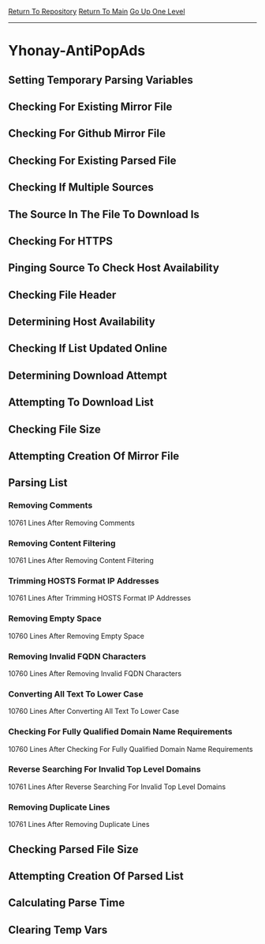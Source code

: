 [Return To Repository](https://github.com/deathbybandaid/piholeparser/)
[Return To Main](https://github.com/deathbybandaid/piholeparser/blob/master/RecentRunLogs/Mainlog.md)
[Go Up One Level](https://github.com/deathbybandaid/piholeparser/blob/master/RecentRunLogs/TopLevelScripts/30-Processing-External-Blacklists.md)
____________________________________
# Yhonay-AntiPopAds
## Setting Temporary Parsing Variables
## Checking For Existing Mirror File
## Checking For Github Mirror File
## Checking For Existing Parsed File
## Checking If Multiple Sources
## The Source In The File To Download Is
## Checking For HTTPS
## Pinging Source To Check Host Availability
## Checking File Header
## Determining Host Availability
## Checking If List Updated Online
## Determining Download Attempt
## Attempting To Download List
## Checking File Size
## Attempting Creation Of Mirror File
## Parsing List
### Removing Comments
10761 Lines After Removing Comments
### Removing Content Filtering
10761 Lines After Removing Content Filtering
### Trimming HOSTS Format IP Addresses
10761 Lines After Trimming HOSTS Format IP Addresses
### Removing Empty Space
10760 Lines After Removing Empty Space
### Removing Invalid FQDN Characters
10760 Lines After Removing Invalid FQDN Characters
### Converting All Text To Lower Case
10760 Lines After Converting All Text To Lower Case
### Checking For Fully Qualified Domain Name Requirements
10760 Lines After Checking For Fully Qualified Domain Name Requirements
### Reverse Searching For Invalid Top Level Domains
10761 Lines After Reverse Searching For Invalid Top Level Domains
### Removing Duplicate Lines
10761 Lines After Removing Duplicate Lines
## Checking Parsed File Size
## Attempting Creation Of Parsed List
## Calculating Parse Time
## Clearing Temp Vars
